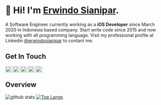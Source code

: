 # **👋 Hi! I'm [Erwindo Sianipar](https://erwindosianipar.me/?ref=gh/rm).**

A Software Engineer currently working as a **iOS Developer** since March 2020 in Indonesia based company. Start write code since 2015 and now working with all programming language. Visit my professional profile at Linkedin [@erwindosianipar](https://id.linkedin.com/in/erwindosianipar) to contant me.

## **Get In Touch**

<div>
  <a href="https://www.facebook.com/erwindoosianipar">
    <img align="left" alt="Erwindo Sianipar | Facebook" width="21px" src="https://image.flaticon.com/icons/png/128/174/174848.png" />
  </a>
  <a href="https://twitter.com/erwindosianipar">
    <img align="left" alt="Erwindo Sianipar | Twitter" width="21px" src="https://image.flaticon.com/icons/png/128/174/174876.png" />
  </a>
  <a href="https://www.instagram.com/erwindosianipar">
    <img align="left" alt="Erwindo Sianipar | Instagram" width="21px" src="https://image.flaticon.com/icons/png/128/174/174855.png" />
  </a>
  <a href="https://id.linkedin.com/in/erwindosianipar">
    <img align="left" alt="Erwindo Sianipar | LinkedIn" width="21px" src="https://image.flaticon.com/icons/png/128/174/174857.png" />
  </a>
  <a href="https://medium.com/@erwindosianipar">
    <img align="left" alt="Erwindo Sianipar | Medium" width="21px" src="https://image.flaticon.com/icons/png/128/174/174858.png" />
  </a>
</div>
<br/>

## **Overview**

![github stats](https://github-readme-stats.vercel.app/api?username=erwindosianipar&show_icons=true)
[![Top Langs](https://github-readme-stats.vercel.app/api/top-langs/?username=erwindosianipar&hide=php,html&langs_count=10&layout=compact)](https://github.com/erwindosianipar?tab=repositories)
